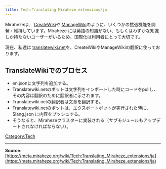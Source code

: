 ```yaml
---
title: Tech:Translating Miraheze extensions/ja
---
```



Mirahezeは、 [CreateWiki](https://meta.miraheze.org/wiki/github:miraheze/CreateWiki)や [ManageWiki](https://meta.miraheze.org/wiki/github:miraheze/ManageWiki)のように、いくつかの拡張機能を開発・維持しています。Miraheze には英語の知識がない、もしくはわずかな知識しか持たないユーザーがいるため、国際化は利用者にとって大切です。

現在、私達は [translatewiki.net](https://meta.miraheze.org/wiki/translatewiki:)を、CreateWikiやManageWikiの翻訳に使っております。

## TranslateWikiでのプロセス 

* en.jsonに文字列を追加する。
* Translatewiki.netのボットは文字列をインポートした時にコードをpullし、その内容は翻訳のために翻訳者に示されます。
* Translatewiki.netの翻訳者は文章を翻訳する。
* Translatewiki.netのボットは、エクスポートボットが実行された時に、 $lang.json に内容をプッシュする。
* そうなると、Mirahezeクラスターに実装される（サブモジュールもアップデートされなければならない）。

[Category:Tech](https://meta.miraheze.org/wiki/Category:Tech)

----
**Source**: [https://meta.miraheze.org/wiki/Tech:Translating_Miraheze_extensions/ja](https://meta.miraheze.org/wiki/Tech:Translating_Miraheze_extensions/ja)